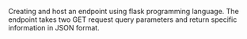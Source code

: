 
Creating and host an endpoint using flask programming language.
The endpoint takes two GET request query parameters and return specific information in JSON format.
